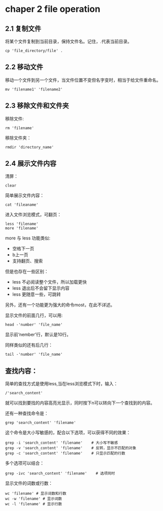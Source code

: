 # chaper 2 file operation

## 2.1 复制文件
将某个文件复制到当前目录，保持文件名。记住，.代表当前目录。

    cp 'file_directory/file' .

## 2.2 移动文件
移动一个文件到另一个文件，当文件位置不变但名字变时，相当于给文件重命名。

    mv 'filename1' 'filename2'

## 2.3 移除文件和文件夹
移除文件:
    
    rm 'filename'
移除文件夹：

    rmdir 'directory_name'

## 2.4 展示文件内容
清屏：

    clear
简单展示文件内容：

    cat 'fileaname'
进入文件浏览模式，可翻页：

    less 'filename'
    more 'filename'
more 与 less 功能类似:
* 空格下一页
* b上一页
* 支持翻页、搜索

但是也存在一些区别：
* less 不必阅读整个文件，所以加载更快
* less 退出后不会留下显示内容
* less 更随意一些，可跳转

另外，还有一个功能更为强大的命令most，在此不详述。

显示文件的前面几行，可以用:

    head -'number' 'file_name'
显示前‘nember’行，默认是10行。

同样类似的还有后几行：

    tail -'number' 'file_name'

## 查找内容：
简单的查找方式是使用less,当在less浏览模式下时，输入：

    /'search_content'
就可以找到要找的内容高亮光显示，同时按下n可以转向下一个查找到的内容。

还有一种查找命令是：
    
    grep 'search_content' 'filename'
这个命令是大小写敏感的，配合以下选项，可以获得不同的效果：

    grep -i 'search_content' 'filename'    # 大小写不敏感
    grep -v 'search_content' 'filename'    # 反转，显示不匹配的对象
    grep -c 'search_content' 'filename'    # 只显示匹配的行数
多个选项可以结合：

    grep -ivc 'search_content' 'filename'    # 选项同时
显示文件的词数或行数：

    wc 'filename' # 显示词数和行数
    wc -w 'filename' # 显示词数
    wc -l 'filename' # 显示行数
